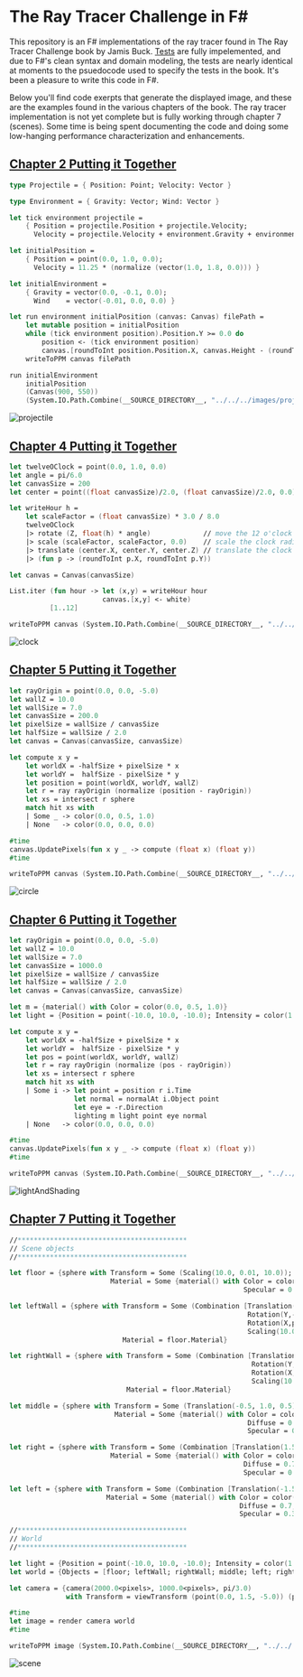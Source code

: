 # The Ray Tracer Challenge in F#
This repository is an F# implementations of the ray tracer found in The Ray Tracer Challenge book by Jamis Buck. [Tests](https://github.com/bmitc/the-ray-tracer-challenge-fsharp/tree/main/RayTracerChallenge/XUnitTests) are fully impelemented, and due to F#'s clean syntax and domain modeling, the tests are nearly identical at moments to the psuedocode used to specify the tests in the book. It's been a pleasure to write this code in F#.

Below you'll find code exerpts that generate the displayed image, and these are the examples found in the various chapters of the book. The ray tracer implementation is not yet complete but is fully working through chapter 7 (scenes). Some time is being spent documenting the code and doing some low-hanging performance characterization and enhancements.

## [Chapter 2 Putting it Together](https://github.com/bmitc/the-ray-tracer-challenge-fsharp/blob/main/RayTracerChallenge/RayTracerChallenge/scripts/projectile.fsx)
```fsharp
type Projectile = { Position: Point; Velocity: Vector }

type Environment = { Gravity: Vector; Wind: Vector }

let tick environment projectile =
    { Position = projectile.Position + projectile.Velocity;
      Velocity = projectile.Velocity + environment.Gravity + environment.Wind }

let initialPosition =
    { Position = point(0.0, 1.0, 0.0);
      Velocity = 11.25 * (normalize (vector(1.0, 1.8, 0.0))) }

let initialEnvironment =
    { Gravity = vector(0.0, -0.1, 0.0);
      Wind    = vector(-0.01, 0.0, 0.0) }

let run environment initialPosition (canvas: Canvas) filePath =
    let mutable position = initialPosition
    while (tick environment position).Position.Y >= 0.0 do
        position <- (tick environment position)
        canvas.[roundToInt position.Position.X, canvas.Height - (roundToInt position.Position.Y)] <- green
    writeToPPM canvas filePath

run initialEnvironment
    initialPosition
    (Canvas(900, 550))
    (System.IO.Path.Combine(__SOURCE_DIRECTORY__, "../../../images/projectile.ppm"))
```

![projectile](https://github.com/bmitc/the-ray-tracer-challenge-fsharp/blob/main/images/projectile.png)

## [Chapter 4 Putting it Together](https://github.com/bmitc/the-ray-tracer-challenge-fsharp/blob/main/RayTracerChallenge/RayTracerChallenge/scripts/clock.fsx)

```fsharp
let twelveOClock = point(0.0, 1.0, 0.0)
let angle = pi/6.0
let canvasSize = 200
let center = point((float canvasSize)/2.0, (float canvasSize)/2.0, 0.0)

let writeHour h =
    let scaleFactor = (float canvasSize) * 3.0 / 8.0
    twelveOClock
    |> rotate (Z, float(h) * angle)             // move the 12 o'clock position to the hour position
    |> scale (scaleFactor, scaleFactor, 0.0)    // scale the clock radius to 3/8 of canvas size
    |> translate (center.X, center.Y, center.Z) // translate the clock to the middle of the canvas
    |> (fun p -> (roundToInt p.X, roundToInt p.Y))

let canvas = Canvas(canvasSize)

List.iter (fun hour -> let (x,y) = writeHour hour
                       canvas.[x,y] <- white)
          [1..12]

writeToPPM canvas (System.IO.Path.Combine(__SOURCE_DIRECTORY__, "../../../Images/clock.ppm"))
```

![clock](https://github.com/bmitc/the-ray-tracer-challenge-fsharp/blob/main/images/clock.png)

## [Chapter 5 Putting it Together](https://github.com/bmitc/the-ray-tracer-challenge-fsharp/blob/main/RayTracerChallenge/RayTracerChallenge/scripts/circle.fsx)

```fsharp
let rayOrigin = point(0.0, 0.0, -5.0)
let wallZ = 10.0
let wallSize = 7.0
let canvasSize = 200.0
let pixelSize = wallSize / canvasSize
let halfSize = wallSize / 2.0
let canvas = Canvas(canvasSize, canvasSize)

let compute x y =
    let worldX = -halfSize + pixelSize * x
    let worldY =  halfSize - pixelSize * y
    let position = point(worldX, worldY, wallZ)
    let r = ray rayOrigin (normalize (position - rayOrigin))
    let xs = intersect r sphere
    match hit xs with
    | Some _ -> color(0.0, 0.5, 1.0)
    | None   -> color(0.0, 0.0, 0.0)

#time
canvas.UpdatePixels(fun x y _ -> compute (float x) (float y))
#time

writeToPPM canvas (System.IO.Path.Combine(__SOURCE_DIRECTORY__, "../../../images/circle.ppm"))
```

![circle](https://github.com/bmitc/the-ray-tracer-challenge-fsharp/blob/main/images/circle.png)

## [Chapter 6 Putting it Together](https://github.com/bmitc/the-ray-tracer-challenge-fsharp/blob/main/RayTracerChallenge/RayTracerChallenge/scripts/lightAndShading.fsx)

```fsharp
let rayOrigin = point(0.0, 0.0, -5.0)
let wallZ = 10.0
let wallSize = 7.0
let canvasSize = 1000.0
let pixelSize = wallSize / canvasSize
let halfSize = wallSize / 2.0
let canvas = Canvas(canvasSize, canvasSize)

let m = {material() with Color = color(0.0, 0.5, 1.0)}
let light = {Position = point(-10.0, 10.0, -10.0); Intensity = color(1.0, 1.0, 1.0)}

let compute x y =
    let worldX = -halfSize + pixelSize * x
    let worldY =  halfSize - pixelSize * y
    let pos = point(worldX, worldY, wallZ)
    let r = ray rayOrigin (normalize (pos - rayOrigin))
    let xs = intersect r sphere
    match hit xs with
    | Some i -> let point = position r i.Time
                let normal = normalAt i.Object point
                let eye = -r.Direction
                lighting m light point eye normal
    | None   -> color(0.0, 0.0, 0.0)

#time
canvas.UpdatePixels(fun x y _ -> compute (float x) (float y))
#time

writeToPPM canvas (System.IO.Path.Combine(__SOURCE_DIRECTORY__, "../../../images/lightAndShading.ppm"))
```

![lightAndShading](https://github.com/bmitc/the-ray-tracer-challenge-fsharp/blob/main/images/lightAndShading.png)

## [Chapter 7 Putting it Together](https://github.com/bmitc/the-ray-tracer-challenge-fsharp/blob/main/RayTracerChallenge/RayTracerChallenge/scripts/scene.fsx)

```fsharp
//******************************************
// Scene objects
//******************************************

let floor = {sphere with Transform = Some (Scaling(10.0, 0.01, 10.0));
                         Material = Some {material() with Color = color(1.0, 0.9, 0.9);
                                                          Specular = 0.0}}

let leftWall = {sphere with Transform = Some (Combination [Translation(0.0,0.0,5.0);
                                                           Rotation(Y,-pi/4.0);
                                                           Rotation(X,pi/2.0);
                                                           Scaling(10.0, 0.01, 10.0)]);
                            Material = floor.Material}

let rightWall = {sphere with Transform = Some (Combination [Translation(0.0,0.0,5.0);
                                                            Rotation(Y,pi/4.0);
                                                            Rotation(X,pi/2.0);
                                                            Scaling(10.0, 0.01, 10.0)]);
                             Material = floor.Material}

let middle = {sphere with Transform = Some (Translation(-0.5, 1.0, 0.5));
                          Material = Some {material() with Color = color(0.1, 1.0, 0.5);
                                                           Diffuse = 0.7;
                                                           Specular = 0.3}}

let right = {sphere with Transform = Some (Combination [Translation(1.5, 0.5, -0.5); Scaling(0.5, 0.5, 0.5)]);
                         Material = Some {material() with Color = color(0.5, 1.0, 0.1);
                                                          Diffuse = 0.7;
                                                          Specular = 0.3}}

let left = {sphere with Transform = Some (Combination [Translation(-1.5, 0.33, -0.75); Scaling(0.33, 0.33, 0.33)]);
                        Material = Some {material() with Color = color(0.0, 0.5, 0.8);
                                                         Diffuse = 0.7;
                                                         Specular = 0.3}}

//******************************************
// World
//******************************************

let light = {Position = point(-10.0, 10.0, -10.0); Intensity = color(1.0, 1.0, 1.0)}
let world = {Objects = [floor; leftWall; rightWall; middle; left; right]; LightSource = light}

let camera = {camera(2000.0<pixels>, 1000.0<pixels>, pi/3.0)
              with Transform = viewTransform (point(0.0, 1.5, -5.0)) (point(0.0, 1.0, 0.0)) (vector(0.0, 1.0, 0.0)) }

#time
let image = render camera world
#time

writeToPPM image (System.IO.Path.Combine(__SOURCE_DIRECTORY__, "../../../images/scene.ppm"))
```

![scene](https://github.com/bmitc/the-ray-tracer-challenge-fsharp/blob/main/images/scene.png)
